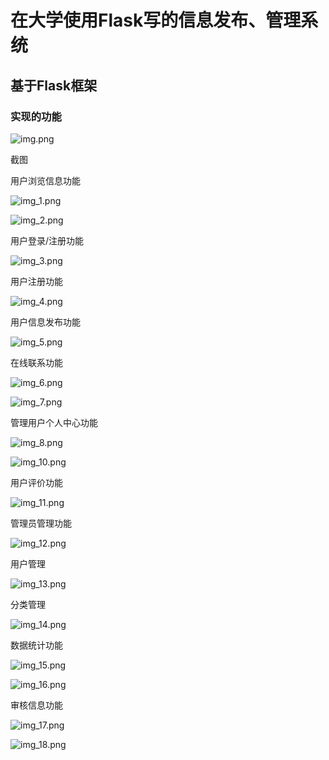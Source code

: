 # 在大学使用Flask写的信息发布、管理系统

## 基于Flask框架

### 实现的功能

![img.png](img/img.png)

截图

用户浏览信息功能

![img_1.png](img/img_1.png)

![img_2.png](img/img_2.png)

用户登录/注册功能

![img_3.png](img/img_3.png)

用户注册功能

![img_4.png](img/img_4.png)

用户信息发布功能

![img_5.png](img/img_5.png)

在线联系功能

![img_6.png](img/img_6.png)

![img_7.png](img/img_7.png)

管理用户个人中心功能

![img_8.png](img/img_8.png)

![img_10.png](img/img_10.png)

用户评价功能

![img_11.png](img/img_11.png)

管理员管理功能

![img_12.png](img/img_12.png)

用户管理

![img_13.png](img/img_13.png)

分类管理

![img_14.png](img/img_14.png)

数据统计功能

![img_15.png](img/img_15.png)

![img_16.png](img/img_16.png)

审核信息功能

![img_17.png](img/img_17.png)

![img_18.png](img/img_18.png)


